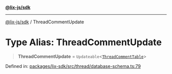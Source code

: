 [**@lix-js/sdk**](../README.md)

***

[@lix-js/sdk](../README.md) / ThreadCommentUpdate

# Type Alias: ThreadCommentUpdate

> **ThreadCommentUpdate** = `Updateable`\<[`ThreadCommentTable`](ThreadCommentTable.md)\>

Defined in: [packages/lix-sdk/src/thread/database-schema.ts:79](https://github.com/opral/monorepo/blob/0c842a72d3025295846c020e08a97bf5148757a1/packages/lix-sdk/src/thread/database-schema.ts#L79)
